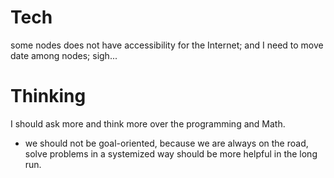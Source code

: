 # Tech
some nodes does not have accessibility for the Internet; and I need to move date among nodes; sigh...


# Thinking
I should ask more and think more over the programming and Math.  
- we should not be goal-oriented, because we are always on the road, solve problems in a systemized way should be more helpful in the long run.